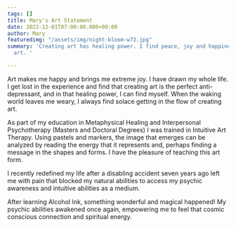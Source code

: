 ```yaml
---
tags: []
title: Mary's Art Statement
date: 2022-12-01T07:00:00.000+00:00
author: Mary
featuredimg: "/assets/img/night-bloom-w72.jpg"
summary: 'Creating art has healing power. I find peace, joy and happiness in creating
  art. '

---
```

Art makes me happy and brings me extreme joy. I have drawn my whole life. I get lost in the experience and find that creating art is the perfect anti-depressant, and in that healing power, I can find myself. When the waking world leaves me weary, I always find solace getting in the flow of creating art.

As part of my education in Metaphysical Healing and Interpersonal Psychotherapy (Masters and Doctoral Degrees) I was trained in Intuitive Art Therapy. Using pastels and markers, the image that emerges can be analyzed by reading the energy that it represents and, perhaps finding a message in the shapes and forms. I have the pleasure of teaching this art form.

I recently redefined my life after a disabling accident seven years ago left me with pain that blocked my natural abilities to access my psychic awareness and intuitive abilities as a medium.

After learning Alcohol Ink, something wonderful and magical happened! My psychic abilities awakened once again, empowering me to feel that cosmic conscious connection and spiritual energy.